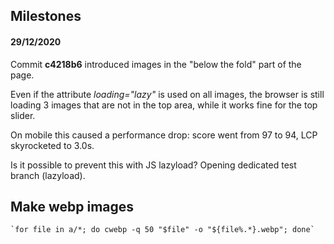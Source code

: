 ## Milestones

#### 29/12/2020

Commit **c4218b6** introduced images in the "below the fold" part of the page.

Even if the attribute _loading="lazy"_ is used on all images, the browser is still loading 3 images that are not in the top area, while it works fine for the top slider.

On mobile this caused a performance drop: score went from 97 to 94, LCP skyrocketed to 3.0s.

Is it possible to prevent this with JS lazyload? Opening dedicated test branch (lazyload).

## Make webp images

```
`for file in a/*; do cwebp -q 50 "$file" -o "${file%.*}.webp"; done`
```
